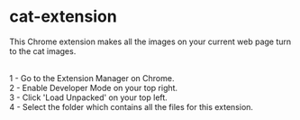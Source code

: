 # cat-extension
This Chrome extension makes all the images on your current web page turn to the cat images.<br><br>

1 - Go to the Extension Manager on Chrome.<br>
2 - Enable Developer Mode on your top right.<br>
3 - Click 'Load Unpacked' on your top left.<br>
4 - Select the folder which contains all the files for this extension.<br>
